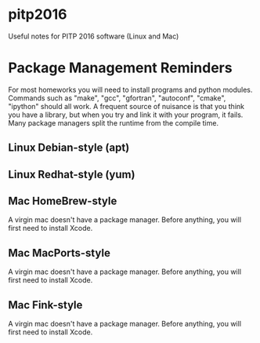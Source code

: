 # pitp2016
Useful notes for PITP 2016 software (Linux and Mac)

# Package Management Reminders

For most homeworks you will need to install programs and python modules.
Commands such as "make", "gcc", "gfortran", "autoconf", "cmake", "ipython"
should all work. A frequent source of nuisance is that you think you have
a library, but when you try and link it with your program, it fails. Many
package managers split the runtime from the compile time.


## Linux Debian-style (apt)


## Linux Redhat-style (yum)


## Mac HomeBrew-style

A virgin mac doesn't have a package manager.
Before anything, you will first need to install Xcode.


## Mac MacPorts-style

A virgin mac doesn't have a package manager. 
Before anything, you will first need to install Xcode.

## Mac Fink-style

A virgin mac doesn't have a package manager. 
Before anything, you will first need to install Xcode.




